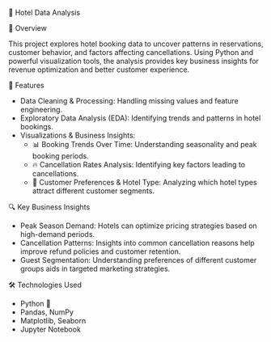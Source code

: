 🏨 Hotel Data Analysis

📌 Overview

This project explores hotel booking data to uncover patterns in reservations, customer behavior, and factors affecting cancellations. Using Python and powerful visualization tools, the analysis provides key business insights for revenue optimization and better customer experience.

🚀 Features

- Data Cleaning & Processing: Handling missing values and feature engineering.
- Exploratory Data Analysis (EDA): Identifying trends and patterns in hotel bookings.
- Visualizations & Business Insights:
  - 📊 Booking Trends Over Time: Understanding seasonality and peak booking periods.
  - 🔥 Cancellation Rates Analysis: Identifying key factors leading to cancellations.
  - 🏡 Customer Preferences & Hotel Type: Analyzing which hotel types attract different customer segments.

🔍 Key Business Insights

- Peak Season Demand: Hotels can optimize pricing strategies based on high-demand periods.
- Cancellation Patterns: Insights into common cancellation reasons help improve refund policies and customer retention.
- Guest Segmentation: Understanding preferences of different customer groups aids in targeted marketing strategies.

🛠 Technologies Used

- Python 🐍
- Pandas, NumPy
- Matplotlib, Seaborn
- Jupyter Notebook

